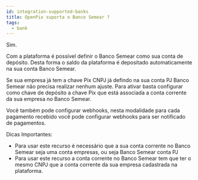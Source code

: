 ```yaml
---
id: integration-supported-banks
title: OpenPix suporta o Banco Semear ?
tags:
  - bank
---
```


Sim.

Com a plataforma é possível definir o Banco Semear como sua conta de depósito. Desta forma o saldo da plataforma é depositado automaticamente na sua conta Banco Semear.

Se sua empresa já tem a chave Pix CNPJ já defindo na sua conta PJ Banco Semear não precisa realizar nenhum ajuste. Para ativar basta configurar como chave de depósito a chave Pix que está associada a conta corrente da sua empresa no Banco Semear.

Você também pode configurar webhooks, nesta modalidade para cada pagamento recebido você pode configurar webhooks para ser notificado de pagamentos.

Dicas Importantes:

- Para usar este recurso é necessário que a sua conta corrente no Banco Semear seja uma conta empresas, ou seja Banco Semear conta PJ
- Para usar este recurso a conta corrente no Banco Semear tem que ter o mesmo CNPJ que a conta corrente da sua empresa cadastrada na plataforma.
